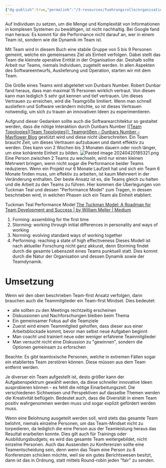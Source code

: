 ```yaml
---
{"dg-publish":true,"permalink":"/3-resources/fuehrungsrolle/organisationsstruktur/team-topologies/team-first-mindset/","created":"2024-04-28T15:50:37.464+02:00","updated":"2024-04-29T07:29:30.909+02:00"}
---
```



Auf Individuen zu setzen, um die Menge und Komplexität von Informationen in komplexen Systemen zu bewältigen, ist nicht nachhaltig. Bei Google fand man heraus: Es kommt für die Performance nicht darauf an, wer in einem Team ist, sondern wie die Dynamik im Team ist.

Mit Team wird in diesem Buch eine stabile Gruppe von 5 bis 9 Personen gemeint, welche ein gemeinsames Ziel als Einheit verfolgen. Dabei stellt das Team die kleinste operative Entität in der Organisation dar. Deshalb sollte Arbeit nur Teams, niemals Individuen, zugeteilt werden. In allen Aspekten des Softwareentwurfs, Auslieferung und Operation, starten wir mit dem Team.

Die Größe eines Teams wird abgeleitet von Dunbars Number. Robert Dunbar fand heraus, dass man maximal 15 Personen wirklich vertraut. Von diesen kann man lediglich 5 sehr gut kennen und tief vertrauen. Um dieses Vertrauen zu erreichen, wird die Teamgröße limitiert.
Wenn man schnell ausliefern und Software verändern möchte, so ist dieses Vertrauen notwendig, um sich zu trauen an innovativen Ideen zu experimentieren. 

Aufgrund dieser Gedanken sollte auch die Softwarearchitektur so gestaltet werden, dass die nötige Interaktion durch Dunbars Number [[[Team Topologies\|[Team Topologies]]: Teamgrößen – Dunbars Number – Mayflower Blog](https://blog.mayflower.de/13543-team-topologies-dunbars-number.html) gestützt wird und diese nicht überschreiten.
Ein Team braucht Zeit, um dieses Vertrauen aufzubauen und damit effektiv zu werden. Dies kann von 2 Wochen bis 3 Monaten dauern oder noch länger, um eine kohärente Einheit zu bilden.
![Pasted image 20240420185321.png](/img/user/4%20Archive/Assets/Pasted%20image%2020240420185321.png)
Eine Person zwischen 2 Teams zu wechseln, wird nur einen kleinen Mehrwert bringen, wenn nicht sogar die Performance beider Teams reduzieren. Wenn ein Projekt nur 6 Monate Laufzeit hat und sich ein Team 6 Monate finden muss, um effektiv zu arbeiten, ist kaum Mehrwert in der Veränderung enthalten.
Der beste Ansatz ist es, die Teams gleich zu halten und die Arbeit zu den Teams zu führen.
Hier kommen die Überlegungen von Tuckman Teal und dessen "Performance Model" zum Tragen, in dessen beschrieben wird, in welchen Phasen sich ein Team als Einheit etabliert.

Tuckman Teal Performance Model [The Tuckman Model: A Roadmap for Team Development and Success | by William Meller | Medium](https://medium.com/@williammeller/the-tuckman-model-of-team-development-c0b3fbdce0de)
1. Forming: assembling for the first time
2. Storming: working through initial differences in personality and ways of working
4. Norming: evolving standard ways of working together
5. Performing: reaching a state of high effectiveness
Dieses Modell ist nach aktueller Forschung nicht ganz akkurat, denn Storming findet durch die gesamte Lebenszeit eines Teams punktuell statt. Dies kommt durch die Natur der Organisation und dessen Dynamik sowie der Teamdynamik.

# Umsetzung

Wenn wir den oben beschrieben Team-first Ansatz verfolgen, dann brauchen auch die Teammitglieder ein Team-first Mindset. Dies bedeutet:
- alle sollten zu den Meetings rechtzeitig erscheinen
- Diskussionen und Nachforschungen bleiben beim Thema
- Ein gemeinsamer Fokus auf die Teamziele
- Zuerst wird einem Teammitglied geholfen, dass dieser aus einer Arbeitsblockade kommt, bevor man selbst neue Aufgaben beginnt
- Man coacht und trainiert neue oder weniger erfahrene Teammitglieder
- Man versucht nicht eine Diskussion zu "gewinnen", sondern die Optionen gemeinsam zu erforschen

Beachte: Es gibt teamtoxische Personen, welche in extremen Fällen sogar ein etabliertes Team zerstören können. Diese müssen aus dem Team entfernt werden.

Je diverser ein Team aufgestellt ist, desto größer kann der Aufgabenspektrum gewählt werden, da diese schneller innovative Ideen ausprobieren können - es fehlt die nötige Einarbeitungszeit. Die verschiedenen Sichtweisen und Perspektiven auf dasselbe Themen werden die Kreativität beflügeln. Bedeutet auch, dass die Diversität in einem Team positiv wahrgenommen werden muss und sogar explizit gefördert werden muss.

Wenn eine Belohnung ausgeteilt werden soll, wird stets das gesamte Team belohnt, niemals einzelne Personen, um das Team-Mindset nicht zu torpedieren, da lediglich die eine Person aus der Teamleistung heraus das Resultat erarbeiten konnte. Dies gilt auch für Trainings oder Ausbildungsbudgets; es wird das gesamte Team weitergebildet, nicht einzelne Personen. Auch das Aussenden zu Konferenzen sollte eine Teamentscheidung sein, denn wenn das Team eine Person zu 8 Konferenzen schicken möchte, weil sie ein gutes Berichtswesen besitzt, dann ist das in Ordnung, statt mittels Round-robin jeden "fair" zu senden.
